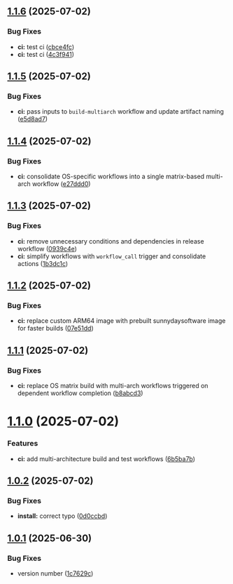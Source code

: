 ## [1.1.6](https://github.com/Sunnyday-Software/docker-project-manager/compare/v1.1.5...v1.1.6) (2025-07-02)


### Bug Fixes

* **ci:** test ci ([cbce4fc](https://github.com/Sunnyday-Software/docker-project-manager/commit/cbce4fcc188cfecff5769c85d8e3207f84880770))
* **ci:** test ci ([4c3f941](https://github.com/Sunnyday-Software/docker-project-manager/commit/4c3f94144855cb0418694d4c7fb4969b5fffa3e6))

## [1.1.5](https://github.com/Sunnyday-Software/docker-project-manager/compare/v1.1.4...v1.1.5) (2025-07-02)


### Bug Fixes

* **ci:** pass inputs to `build-multiarch` workflow and update artifact naming ([e5d8ad7](https://github.com/Sunnyday-Software/docker-project-manager/commit/e5d8ad7e4f325f1039d00b8367e758d199d24bdb))

## [1.1.4](https://github.com/Sunnyday-Software/docker-project-manager/compare/v1.1.3...v1.1.4) (2025-07-02)


### Bug Fixes

* **ci:** consolidate OS-specific workflows into a single matrix-based multi-arch workflow ([e27ddd0](https://github.com/Sunnyday-Software/docker-project-manager/commit/e27ddd02469e90872dedb8226e8a1c6809fad0a2))

## [1.1.3](https://github.com/Sunnyday-Software/docker-project-manager/compare/v1.1.2...v1.1.3) (2025-07-02)


### Bug Fixes

* **ci:** remove unnecessary conditions and dependencies in release workflow ([0939c4e](https://github.com/Sunnyday-Software/docker-project-manager/commit/0939c4ec64d36bad356b0840328cba33c983371e))
* **ci:** simplify workflows with `workflow_call` trigger and consolidate actions ([1b3dc1c](https://github.com/Sunnyday-Software/docker-project-manager/commit/1b3dc1c51a3b8b00b8a2dd202c2552e1ab87fcb2))

## [1.1.2](https://github.com/Sunnyday-Software/docker-project-manager/compare/v1.1.1...v1.1.2) (2025-07-02)


### Bug Fixes

* **ci:** replace custom ARM64 image with prebuilt sunnydaysoftware image for faster builds ([07e51dd](https://github.com/Sunnyday-Software/docker-project-manager/commit/07e51dd2f6d20fef0b5c649fc01a3af435c425dc))

## [1.1.1](https://github.com/Sunnyday-Software/docker-project-manager/compare/v1.1.0...v1.1.1) (2025-07-02)


### Bug Fixes

* **ci:** replace OS matrix build with multi-arch workflows triggered on dependent workflow completion ([b8abcd3](https://github.com/Sunnyday-Software/docker-project-manager/commit/b8abcd35456510027504a393697530b056b88c39))

# [1.1.0](https://github.com/Sunnyday-Software/docker-project-manager/compare/v1.0.2...v1.1.0) (2025-07-02)


### Features

* **ci:** add multi-architecture build and test workflows ([6b5ba7b](https://github.com/Sunnyday-Software/docker-project-manager/commit/6b5ba7b3f6d55b4520f4ea697118979023f3fff6))

## [1.0.2](https://github.com/Sunnyday-Software/docker-project-manager/compare/v1.0.1...v1.0.2) (2025-07-02)


### Bug Fixes

* **install:** correct typo ([0d0ccbd](https://github.com/Sunnyday-Software/docker-project-manager/commit/0d0ccbddba2b8203621377f62bcceb2fd9737854))

## [1.0.1](https://github.com/Sunnyday-Software/docker-project-manager/compare/v1.0.0...v1.0.1) (2025-06-30)


### Bug Fixes

* version number ([1c7629c](https://github.com/Sunnyday-Software/docker-project-manager/commit/1c7629c14dd025785a43fab52eeb443f8c9b3051))
